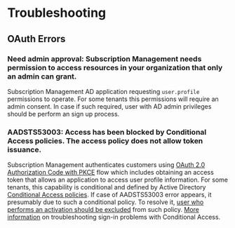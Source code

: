 # Troubleshooting
## OAuth Errors
### Need admin approval: Subscription Management needs permission to access resources in your organization that only an admin can grant.
Subscription Management AD application requesting `user.profile` permissions to operate. For some tenants this permissions will require an admin consent. In case if such required, user with AD admin privileges should be perform an sign up process. 

### AADSTS53003: Access has been blocked by Conditional Access policies. The access policy does not allow token issuance. 
Subscription Management authenticates customers using [OAuth 2.0 Authorization Code with PKCE](https://tools.ietf.org/html/rfc7636) flow which includes obtaining an access token that allows an application to access user profile information. For some tenants, this capability is conditional and defined by Active Directory [Conditional Access policies](https://docs.microsoft.com/en-us/azure/active-directory/conditional-access/concept-conditional-access-policy-common). If case of AADSTS53003 error appears, it presumably due to such a conditional policy. To resolve it, [user who performs an activation should be excluded](https://docs.microsoft.com/en-us/azure/active-directory/conditional-access/concept-conditional-access-users-groups#exclude-users) from such policy. [More information](https://docs.microsoft.com/en-us/azure/active-directory/conditional-access/troubleshoot-conditional-access) on troubleshooting sign-in problems with Conditional Access.